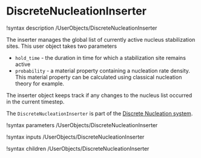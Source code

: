 # DiscreteNucleationInserter

!syntax description /UserObjects/DiscreteNucleationInserter

The inserter manages the global list of currently active nucleus stabilization sites. This user object takes two parameters
* `hold_time` - the duration in time for which a stabilization site remains active
* `probability` - a material property containing a nucleation rate density. This material property can be calculated using classical nucleation theory for example.

The inserter object keeps track if any changes to the nucleus list occurred in the current timestep.

The `DiscreteNucleationInserter` is part of the [Discrete Nucleation system](Nucleation/DiscreteNucleation.md).

!syntax parameters /UserObjects/DiscreteNucleationInserter

!syntax inputs /UserObjects/DiscreteNucleationInserter

!syntax children /UserObjects/DiscreteNucleationInserter
